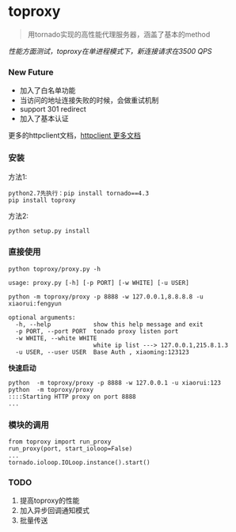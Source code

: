 # toproxy

> 用tornado实现的高性能代理服务器，涵盖了基本的method

*性能方面测试，toproxy在单进程模式下，新连接请求在3500 QPS*


### New Future

* 加入了白名单功能
* 当访问的地址连接失败的时候，会做重试机制
* support 301 redirect
* 加入了基本认证


更多的httpclient文档，[httpclient 更多文档](http://tornado.readthedocs.org/en/latest/httpclient.html  "tornado httpclient") 

### 安装

方法1:

```
python2.7先执行：pip install tornado==4.3
pip install toproxy
```

方法2:

```
python setup.py install
```

### 直接使用

```
python toproxy/proxy.py -h

usage: proxy.py [-h] [-p PORT] [-w WHITE] [-u USER]

python -m toproxy/proxy -p 8888 -w 127.0.0.1,8.8.8.8 -u xiaorui:fengyun

optional arguments:
  -h, --help            show this help message and exit
  -p PORT, --port PORT  tonado proxy listen port
  -w WHITE, --white WHITE
						white ip list ---> 127.0.0.1,215.8.1.3
  -u USER, --user USER  Base Auth , xiaoming:123123
```

**快速启动**

```
python  -m toproxy/proxy -p 8888 -w 127.0.0.1 -u xiaorui:123
python  -m toproxy/proxy
::::Starting HTTP proxy on port 8888
...
```

### 模块的调用

```
from toproxy import run_proxy
run_proxy(port, start_ioloop=False)
...
tornado.ioloop.IOLoop.instance().start()
```

### TODO

1.  提高toproxy的性能
2.  加入异步回调通知模式
3.  批量传送
